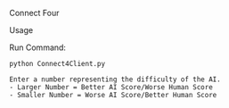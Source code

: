 Connect Four

Usage

Run Command:

	python Connect4Client.py

	Enter a number representing the difficulty of the AI.
	- Larger Number = Better AI Score/Worse Human Score
	- Smaller Number = Worse AI Score/Better Human Score

